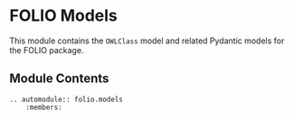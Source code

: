# FOLIO Models

This module contains the `OWLClass` model and related Pydantic models for the FOLIO package.


## Module Contents

```{eval-rst}
.. automodule:: folio.models
    :members:
```
